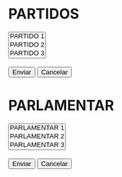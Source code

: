 <!-- localizar partido -->

<html>
<head>
<title>PARTIDOS</title>
</head>
<body>
<h1>PARTIDOS</h1>
<form method="post" action="pag2.html">
<select name="info[]" size="3" multiple>
<option value="part">PARTIDO 1</option>
<option value="part">PARTIDO 2</option>
<option value="part">PARTIDO 3</option>
<option value="part">PARTIDO 4</option>
</select>
<br /><br />
<input type="submit" value="Enviar" />
<input type="reset" value="Cancelar" />
</form>
</body>
</html>

<!-- localizar parlamentar -->

<html>
<head>
<title>PARLAMENTAR</title>
</head>
<body>
<h1>PARLAMENTAR</h1>
<form method="post" action="select.html">
<select name="info[]" size="3" multiple>
<option value="part">PARLAMENTAR 1</option>
<option value="part">PARLAMENTAR 2</option>
<option value="part">PARLAMENTAR 3</option>
<option value="part">PARLAMENTAR 4</option>
</select>
<br /><br />
<input type="submit" value="Enviar" />
<input type="reset" value="Cancelar" />
</form>
</body>
</html>
